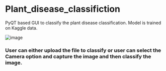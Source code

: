 # Plant_disease_classifiction
PyQT based GUI to classify the plant disease classification. Model is trained on Kaggle data.

![image](https://user-images.githubusercontent.com/47182702/226706097-8eb9f2b4-e571-4d96-9d18-1d2a1d7cfacc.png)

### User can either upload the file to classify or user can select the Camera option and capture the image and then classify the image.
